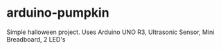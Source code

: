 arduino-pumpkin
===============

Simple halloween project. Uses Arduino UNO R3, Ultrasonic Sensor, Mini Breadboard, 2 LED's
